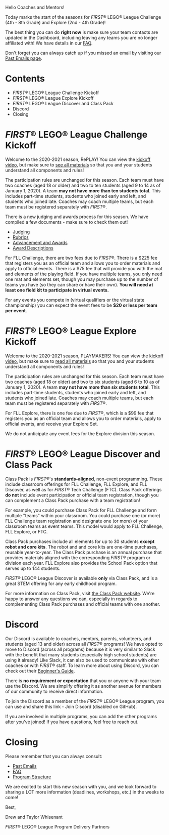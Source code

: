 Hello Coaches and Mentors!

Today marks the start of the seasons for *FIRST*® LEGO® League Challenge (4th - 8th Grade) and Explore (2nd - 4th Grade)!

The best thing you can do **right now** is make sure your team contacts are updated in the Dashboard, including leaving any teams you are no longer affiliated with! We have details in our [FAQ](https://github.com/drewwhis/first-in-alabama/wiki/Frequently-Asked-Questions).

Don't forget you can always catch up if you missed an email by visiting our [Past Emails page](https://github.com/drewwhis/first-in-alabama/tree/master/2020-2021/email-blasts).

# Contents

- *FIRST*® LEGO® League Challenge Kickoff
- *FIRST*® LEGO® League Explore Kickoff
- *FIRST*® LEGO® League Discover and Class Pack
- Discord
- Closing


# *FIRST*® LEGO® League Challenge Kickoff

Welcome to the 2020-2021 season, RePLAY! You can view the [kickoff video](https://www.youtube.com/watch?v=IxpXg5J5WdY), but make sure to [see all materials](https://www.firstinspires.org/robotics/fll/challenge-and-season-info) so that you and your students understand all components and rules!

The participation rules are unchanged for this season. Each team must have two coaches (aged 18 or older) and two to ten students (aged 9 to 14 as of January 1, 2020). A team **may not have more than ten students total**. This includes part-time students, students who joined early and left, and students who joined late. Coaches may coach multiple teams, but each team must be registered separately with *FIRST*®.

There is a new judging and awards process for this season. We have compiled a few documents - make sure to check them out!

- [Judging](https://github.com/drewwhis/first-in-alabama/tree/master/2020-2021/challenge/judging.md)
- [Rubrics](https://firstinspiresst01.blob.core.windows.net/first-game-changers/fll-challenge/Rubrics.pdf)
- [Advancement and Awards](https://github.com/drewwhis/first-in-alabama/tree/master/2020-2021/challenge/advancement-and-awards.md)
- [Award Descriptions](https://github.com/drewwhis/first-in-alabama/tree/master/2020-2021/challenge/award-descriptions.md)

For FLL Challenge, there are two fees due to *FIRST*®. There is a \$225 fee that registers you as an official team and allows you to order materials and apply to official events. There is a \$75 fee that will provide you with the mat and elements of the playing field. If you have multiple teams, you only need one mat and elements set, though you may purchase up to the number of teams you have (so they can share or have their own). **You will need at least one field kit to participate in virtual events.**

For any events you compete in (virtual qualifiers or the virtual state championship) you can expect the event fees to be **\$20 or less per team per event**.


# *FIRST*® LEGO® League Explore Kickoff

Welcome to the 2020-2021 season, PLAYMAKERS! You can view the [kickoff video](https://www.youtube.com/watch?v=bR7YiR4ZPZc), but make sure to [read all materials](https://www.firstinspires.org/robotics/fll/explore/challenge-and-season) so that you and your students understand all components and rules!

The participation rules are unchanged for this season. Each team must have two coaches (aged 18 or older) and two to six students (aged 6 to 10 as of January 1, 2020). A team **may not have more than six students total**. This includes part-time students, students who joined early and left, and students who joined late. Coaches may coach multiple teams, but each team must be registered separately with *FIRST*®.

For FLL Explore, there is one fee due to *FIRST*®, which is a \$99 fee that registers you as an official team and allows you to order materials, apply to official events, and receive your Explore Set.

We do not anticipate any event fees for the Explore division this season.


# *FIRST*® LEGO® League Discover and Class Pack

Class Pack is *FIRST*®'s **standards-aligned**, non-event programming. These include classroom offerings for FLL Challenge, FLL Explore, and FLL Discover, as well as for *FIRST*® Tech Challenge (FTC). Class Pack offerings **do not** include event participation or official team registration, though you can complement a Class Pack purchase with a team registration! 

For example, you could purchase Class Pack for FLL Challenge and form multiple "teams" within your classroom. You could purchase one (or more) FLL Challenge team registration and designate one (or more) of your classroom teams as event teams. This model would apply to FLL Challenge, FLL Explore, or FTC.

Class Pack purchases include all elements for up to 30 students **except robot and core kits**. The robot and and core kits are one-time purchases, reusable year-to-year. The Class Pack purchase is an annual purchase that provides materials aligned with the corresponding *FIRST*® program or division each year. FLL Explore also provides the School Pack option that serves up to 144 students.

*FIRST*® LEGO® League Discover is available **only** via Class Pack, and is a great STEM offering for any early childhood program.

For more information on Class Pack, visit [the Class Pack website](https://info.firstinspires.org/class-pack). We're happy to answer any questions we can, especially in regards to complementing Class Pack purchases and official teams with one another.


# Discord

Our Discord is available to coaches, mentors, parents, volunteers, and students (aged 13 and older) across all *FIRST*® programs! We have opted to move to Discord (across all programs) because it is very similar to Slack with the benefit that many students (especially high school students) are using it already! Like Slack, it can also be used to communicate with other coaches or with *FIRST*® staff. To learn more about using Discord, you can check out their [Beginner's Guide](https://support.discord.com/hc/en-us/articles/360045138571).

There is **no requirement or expectation** that you or anyone with your team use the Discord. We are simplify offering it as another avenue for members of our community to receive direct information.
 
To join the Discord as a member of the *FIRST*® LEGO® League program, you can use and share this link - Join Discord (disabled on GitHub).
 
If you are involved in multiple programs, you can add the other programs after you've joined! If you have questions, feel free to reach out.


# Closing

Please remember that you can always consult:

- [Past Emails](https://github.com/drewwhis/first-in-alabama/tree/master/2020-2021/email-blasts)
- [FAQ](https://github.com/drewwhis/first-in-alabama/wiki/Frequently-Asked-Questions)
- [Program Structure](https://github.com/drewwhis/first-in-alabama/tree/master/2020-2021/program-structure.md)

We are excited to start this new season with you, and we look forward to sharing a LOT more information (deadlines, workshops, etc.) in the weeks to come!

Best,

Drew and Taylor Whisenant

*FIRST*® LEGO® League Program Delivery Partners